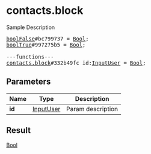 # contacts.block

Sample Description

<pre>
<a href="../constructor/boolFalse.md">boolFalse</a>#bc799737 = <a href="../type/Bool.md">Bool</a>;
<a href="../constructor/boolTrue.md">boolTrue</a>#997275b5 = <a href="../type/Bool.md">Bool</a>;

---functions---
<a href="../method/contacts.block.md">contacts.block</a>#332b49fc id:<a href="../type/InputUser.md">InputUser</a> = <a href="../type/Bool.md">Bool</a>;</pre>
## Parameters

| Name | Type | Description |
|------|:----:|-------------|
| **id** | <a href="../type/InputUser.md">InputUser</a> | Param description |

## Result

<a href="../type/Bool.md">Bool</a>

